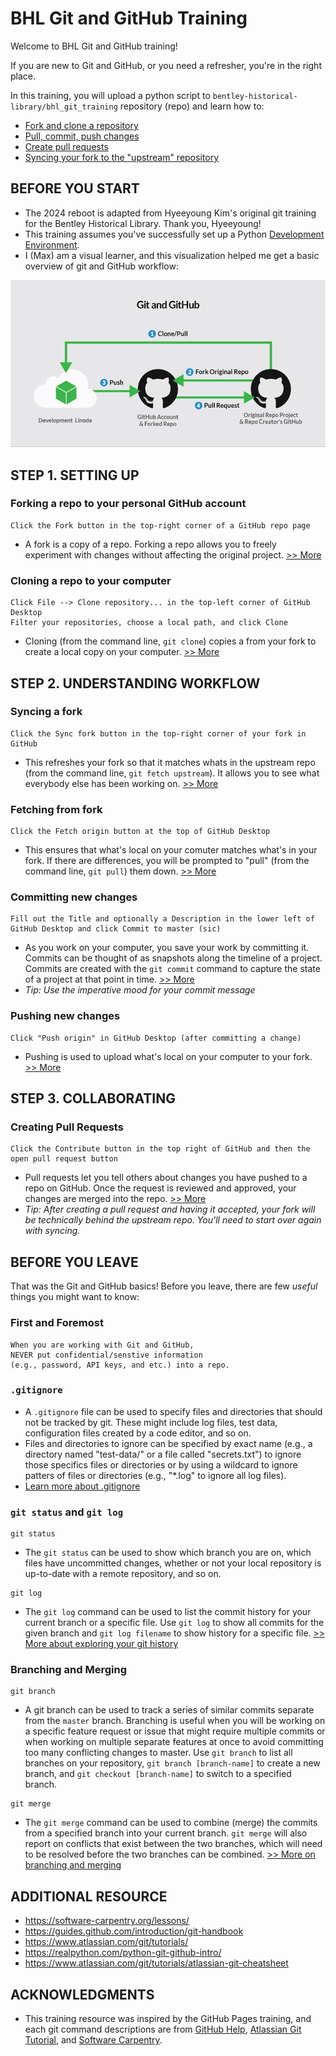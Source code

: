 # BHL Git and GitHub Training

Welcome to BHL Git and GitHub training! 

If you are new to Git and GitHub, or you need a refresher, you're in the right place. 

In this training, you will upload a python script to `bentley-historical-library/bhl_git_training` repository (repo) and learn how to:
- [Fork and clone a repository](https://github.com/bentley-historical-library/bhl_git_training#step-1-setting-up) 
- [Pull, commit, push changes](https://github.com/bentley-historical-library/bhl_git_training#step-2-understanding-workflow)
- [Create pull requests](https://github.com/bentley-historical-library/bhl_git_training#step-3-collaborating)
- [Syncing your fork to the "upstream" repository](https://github.com/bentley-historical-library/bhl_git_training#step-4-syncing-to-upstream)

## BEFORE YOU START
- The 2024 reboot is adapted from Hyeeyoung Kim's original git training for the Bentley Historical Library. Thank you, Hyeeyoung!
- This training assumes you've successfully set up a Python [Development Environment](https://docs.google.com/document/d/1ov74wkiqkoGPJiiIfxrsJOEiWeXdjHd9ZyrKif4-ZdE/edit#heading=h.icnkahzf3tlr).
- I (Max) am a visual learner, and this visualization helped me get a basic overview of git and GitHub workflow:

![Git/GitHub Workflow](images/git-github-workflow.png)

## STEP 1. SETTING UP
### Forking a repo to your personal GitHub account
```
Click the Fork button in the top-right corner of a GitHub repo page
```
- A fork is a copy of a repo. Forking a repo allows you to freely experiment with changes without affecting the original project. [>> More](https://help.github.com/en/articles/fork-a-repo)

### Cloning a repo to your computer
```
Click File --> Clone repository... in the top-left corner of GitHub Desktop
Filter your repositories, choose a local path, and click Clone
```
- Cloning (from the command line, `git clone`) copies a from your fork to create a local copy on your computer. [>> More](https://www.atlassian.com/git/tutorials/setting-up-a-repository/git-clone)

## STEP 2. UNDERSTANDING WORKFLOW
### Syncing a fork
```
Click the Sync fork button in the top-right corner of your fork in GitHub
```
- This refreshes your fork so that it matches whats in the upstream repo (from the command line, `git fetch upstream`). It allows you to see what everybody else has been working on. [>> More](https://www.atlassian.com/git/tutorials/syncing/git-fetch)

### Fetching from fork
```
Click the Fetch origin button at the top of GitHub Desktop
```
- This ensures that what's local on your comuter matches what's in your fork. If there are differences, you will be prompted to "pull" (from the command line, `git pull`) them down. [>> More](https://www.atlassian.com/git/tutorials/syncing/git-pull)

### Committing new changes
```
Fill out the Title and optionally a Description in the lower left of GitHub Desktop and click Commit to master (sic)
```
- As you work on your computer, you save your work by committing it. Commits can be thought of as snapshots along the timeline of a project. Commits are created with the `git commit` command to capture the state of a project at that point in time. [>> More](https://www.atlassian.com/git/tutorials/saving-changes/git-commit)
- _Tip: Use the imperative mood for your commit message_

### Pushing new changes 
```
Click "Push origin" in GitHub Desktop (after committing a change)
```
- Pushing is used to upload what's local on your computer to your fork. [>> More](https://www.atlassian.com/git/tutorials/syncing/git-push)

## STEP 3. COLLABORATING 
### Creating Pull Requests
```
Click the Contribute button in the top right of GitHub and then the open pull request button
```
- Pull requests let you tell others about changes you have pushed to a repo on GitHub. Once the request is reviewed and approved, your changes are merged into the repo. [>> More](https://help.github.com/en/articles/about-pull-requests)
- _Tip: After creating a pull request and having it accepted, your fork will be technically behind the upstream repo. You'll need to start over again with syncing._

## BEFORE YOU LEAVE
That was the Git and GitHub basics! Before you leave, there are few *useful* things you might want to know:

### First and Foremost
```
When you are working with Git and GitHub, 
NEVER put confidential/senstive information 
(e.g., password, API keys, and etc.) into a repo.
```

### `.gitignore`
- A `.gitignore` file can be used to specify files and directories that should not be tracked by git. These might include log files, test data, configuration files created by a code editor, and so on.
- Files and directories to ignore can be specified by exact name (e.g., a directory named "test-data/" or a file called "secrets.txt") to ignore those specifics files or directories or by using a wildcard to ignore patters of files or directories (e.g., "*.log" to ignore all log files).
- [Learn more about .gitignore](http://swcarpentry.github.io/git-novice/06-ignore/index.html)

### `git status` and `git log`
```
git status
```
- The `git status` can be used to show which branch you are on, which files have uncommitted changes, whether or not your local repository is up-to-date with a remote repository, and so on.

```
git log
```
- The `git log` command can be used to list the commit history for your current branch or a specific file. Use `git log` to show all commits for the given branch and `git log filename` to show history for a specific file. [>> More about exploring your git history](http://swcarpentry.github.io/git-novice/05-history/index.html)

### Branching and Merging
```
git branch
```
- A git branch can be used to track a series of similar commits separate from the `master` branch. Branching is useful when you will be working on a specific feature request or issue that might require multiple commits or when working on multiple separate features at once to avoid committing too many conflicting changes to master. Use `git branch` to list all branches on your repository, `git branch [branch-name]` to create a new branch, and `git checkout [branch-name]` to switch to a specified branch.

```
git merge
```
- The `git merge` command can be used to combine (merge) the commits from a specified branch into your current branch. `git merge` will also report on conflicts that exist between the two branches, which will need to be resolved before the two branches can be combined. [>> More on branching and merging](https://git-scm.com/book/en/v2/Git-Branching-Basic-Branching-and-Merging)

## ADDITIONAL RESOURCE
- https://software-carpentry.org/lessons/
- https://guides.github.com/introduction/git-handbook
- https://www.atlassian.com/git/tutorials/
- https://realpython.com/python-git-github-intro/
- https://www.atlassian.com/git/tutorials/atlassian-git-cheatsheet

## ACKNOWLEDGMENTS
- This training resource was inspired by the GitHub Pages training, and each git command descriptions are from [GitHub Help](https://help.github.com), [Atlassian Git Tutorial](https://www.atlassian.com/git/tutorials), and [Software Carpentry](https://software-carpentry.org/lessons/index.html).
